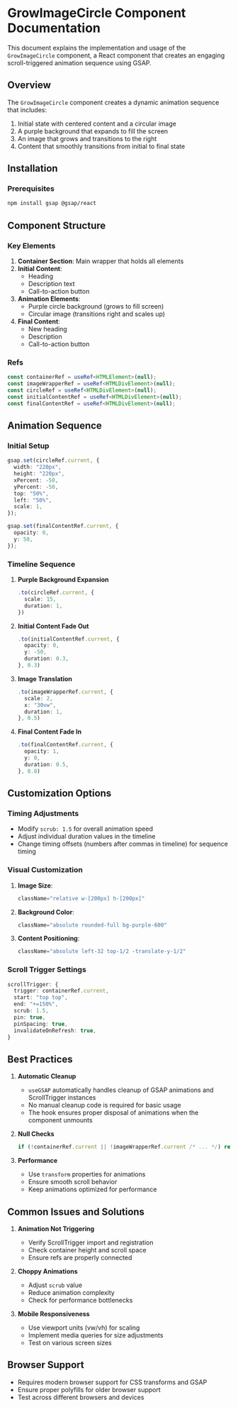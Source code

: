 # GrowImageCircle Component Documentation

This document explains the implementation and usage of the `GrowImageCircle` component, a React component that creates an engaging scroll-triggered animation sequence using GSAP.

## Overview

The `GrowImageCircle` component creates a dynamic animation sequence that includes:
1. Initial state with centered content and a circular image
2. A purple background that expands to fill the screen
3. An image that grows and transitions to the right
4. Content that smoothly transitions from initial to final state

## Installation

### Prerequisites
```bash
npm install gsap @gsap/react
```


## Component Structure

### Key Elements
1. **Container Section**: Main wrapper that holds all elements
2. **Initial Content**: 
   - Heading
   - Description text
   - Call-to-action button
3. **Animation Elements**:
   - Purple circle background (grows to fill screen)
   - Circular image (transitions right and scales up)
4. **Final Content**:
   - New heading
   - Description
   - Call-to-action button

### Refs
```typescript
const containerRef = useRef<HTMLElement>(null);
const imageWrapperRef = useRef<HTMLDivElement>(null);
const circleRef = useRef<HTMLDivElement>(null);
const initialContentRef = useRef<HTMLDivElement>(null);
const finalContentRef = useRef<HTMLDivElement>(null);
```

## Animation Sequence

### Initial Setup
```typescript
gsap.set(circleRef.current, {
  width: "220px",
  height: "220px",
  xPercent: -50,
  yPercent: -50,
  top: "50%",
  left: "50%",
  scale: 1,
});

gsap.set(finalContentRef.current, {
  opacity: 0,
  y: 50,
});
```

### Timeline Sequence
1. **Purple Background Expansion**
   ```typescript
   .to(circleRef.current, {
     scale: 15,
     duration: 1,
   })
   ```

2. **Initial Content Fade Out**
   ```typescript
   .to(initialContentRef.current, {
     opacity: 0,
     y: -50,
     duration: 0.3,
   }, 0.3)
   ```

3. **Image Translation**
   ```typescript
   .to(imageWrapperRef.current, {
     scale: 2,
     x: "30vw",
     duration: 1,
   }, 0.5)
   ```

4. **Final Content Fade In**
   ```typescript
   .to(finalContentRef.current, {
     opacity: 1,
     y: 0,
     duration: 0.5,
   }, 0.8)
   ```

## Customization Options

### Timing Adjustments
- Modify `scrub: 1.5` for overall animation speed
- Adjust individual duration values in the timeline
- Change timing offsets (numbers after commas in timeline) for sequence timing

### Visual Customization
1. **Image Size**:
   ```jsx
   className="relative w-[200px] h-[200px]"
   ```

2. **Background Color**:
   ```jsx
   className="absolute rounded-full bg-purple-600"
   ```

3. **Content Positioning**:
   ```jsx
   className="absolute left-32 top-1/2 -translate-y-1/2"
   ```

### Scroll Trigger Settings
```typescript
scrollTrigger: {
  trigger: containerRef.current,
  start: "top top",
  end: "+=150%",
  scrub: 1.5,
  pin: true,
  pinSpacing: true,
  invalidateOnRefresh: true,
}
```

## Best Practices

1. **Automatic Cleanup**
   - `useGSAP` automatically handles cleanup of GSAP animations and ScrollTrigger instances
   - No manual cleanup code is required for basic usage
   - The hook ensures proper disposal of animations when the component unmounts

2. **Null Checks**
   ```typescript
   if (!containerRef.current || !imageWrapperRef.current /* ... */) return;
   ```

3. **Performance**
   - Use `transform` properties for animations
   - Ensure smooth scroll behavior
   - Keep animations optimized for performance

## Common Issues and Solutions

1. **Animation Not Triggering**
   - Verify ScrollTrigger import and registration
   - Check container height and scroll space
   - Ensure refs are properly connected

2. **Choppy Animations**
   - Adjust `scrub` value
   - Reduce animation complexity
   - Check for performance bottlenecks

3. **Mobile Responsiveness**
   - Use viewport units (vw/vh) for scaling
   - Implement media queries for size adjustments
   - Test on various screen sizes

## Browser Support

- Requires modern browser support for CSS transforms and GSAP
- Ensure proper polyfills for older browser support
- Test across different browsers and devices
